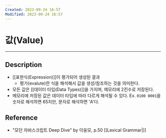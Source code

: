 ```yaml
---
Created: 2023-09-24 16:57
Modified: 2023-09-24 16:57
---
```


# 값(Value)
---
## Description
- [[표현식(Expression)]]이 평가되어 생성된 결과
	- 평가(evalute)란 식을 해석해서 값을 생성/참조하는 것을 의미한다.
- 모든 값은 [[데이터 타입(Data Types)]]을 가지며, 메모리에 2진수로 저장된다.
- 메모리에 저장된 값은 데이터 타입에 따라 다르게 해석될 수 있다.
	Ex. `0100 0001`을 숫자로 해석하면 65지만, 문자로 해석하면 'A'다.
## Reference
- "모던 자바스크립트 Deep Dive" by 이웅모, p.50
[[Lexical Grammar|]]